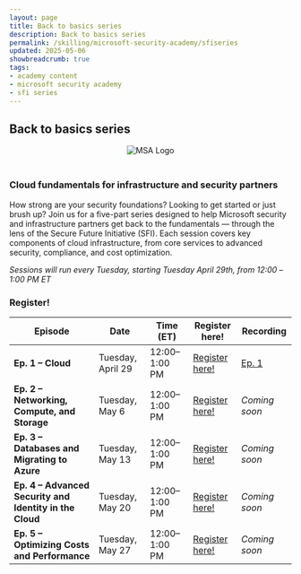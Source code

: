 ```yaml
---
layout: page
title: Back to basics series
description: Back to basics series
permalink: /skilling/microsoft-security-academy/sfiseries
updated: 2025-05-06
showbreadcrumb: true
tags: 
- academy content
- microsoft security academy
- sfi series
---
```


## Back to basics series


<div style="text-align: center;">
    <img src="https://wp.technologyreview.com/wp-content/uploads/2020/03/ms-securitylogostackedc-grayrgb-hero-copy-small_2-3.png" alt="MSA Logo" style="max-width: 100px; height: auto; margin-bottom: 20px;">
</div>


### Cloud fundamentals for infrastructure and security partners

How strong are your security foundations? Looking to get started or just brush up? Join us for a five-part series designed to help Microsoft security and infrastructure partners get back to the fundamentals — through the lens of the Secure Future Initiative (SFI). Each session covers key components of cloud infrastructure, from core services to advanced security, compliance, and cost optimization.

*Sessions will run every Tuesday, starting Tuesday April 29th, from 12:00 –1:00 PM ET*

### Register!

| Episode | Date | Time (ET) | Register here! | Recording |
|--------|-------|------|-----------|--------------|
| **Ep. 1 – Cloud** | Tuesday, April 29 | 12:00–1:00 PM | [Register here!](https://msevents.microsoft.com/event?id=2569594811) | [Ep. 1](https://aka.ms/CloudBacktoBasicsEp1) |
| **Ep. 2 – Networking, Compute, and Storage** | Tuesday, May 6 | 12:00–1:00 PM | [Register here!](https://msevents.microsoft.com/event?id=1056828777) | *Coming soon* |
| **Ep. 3 – Databases and Migrating to Azure** | Tuesday, May 13 | 12:00–1:00 PM | [Register here!](https://msevents.microsoft.com/event?id=1152351275) | *Coming soon* |
| **Ep. 4 – Advanced Security and Identity in the Cloud** | Tuesday, May 20 | 12:00–1:00 PM | [Register here!](https://msevents.microsoft.com/event?id=3536886932) | *Coming soon* |
| **Ep. 5 – Optimizing Costs and Performance** | Tuesday, May 27 | 12:00–1:00 PM | [Register here!](https://msevents.microsoft.com/event?id=1436469917) | *Coming soon* |
